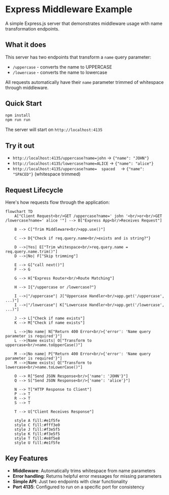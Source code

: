 # Express Middleware Example

A simple Express.js server that demonstrates middleware usage with name transformation endpoints.

## What it does

This server has two endpoints that transform a `name` query parameter:
- `/uppercase` - converts the name to UPPERCASE
- `/lowercase` - converts the name to lowercase

All requests automatically have their `name` parameter trimmed of whitespace through middleware.

## Quick Start

```bash
npm install
npm run run
```

The server will start on `http://localhost:4135`

## Try it out

- `http://localhost:4135/uppercase?name=john` → `{"name": "JOHN"}`
- `http://localhost:4135/lowercase?name=ALICE` → `{"name": "alice"}`
- `http://localhost:4135/uppercase?name=  spaced  ` → `{"name": "SPACED"}` (whitespace trimmed)

## Request Lifecycle

Here's how requests flow through the application:

```mermaid
flowchart TD
    A["Client Request<br/>GET /uppercase?name=' john '<br/>or<br/>GET /lowercase?name=' alice '"] --> B["Express App<br/>Receives Request"]
    
    B --> C["Trim Middleware<br/>app.use()"]
    
    C --> D{"Check if req.query.name<br/>exists and is string?"}
    
    D -->|Yes| E["Trim whitespace<br/>req.query.name = req.query.name.trim()"]
    D -->|No| F["Skip trimming"]
    
    E --> G["call next()"]
    F --> G
    
    G --> H["Express Router<br/>Route Matching"]
    
    H --> I{"/uppercase or /lowercase?"}
    
    I -->|"/uppercase"| J["Uppercase Handler<br/>app.get('/uppercase', ...)"]
    I -->|"/lowercase"| K["Lowercase Handler<br/>app.get('/lowercase', ...)"]
    
    J --> L["Check if name exists"]
    K --> M["Check if name exists"]
    
    L -->|No name| N["Return 400 Error<br/>{'error': 'Name query parameter is required'}"]
    L -->|Name exists| O["Transform to uppercase<br/>name.toUpperCase()"]
    
    M -->|No name| P["Return 400 Error<br/>{'error': 'Name query parameter is required'}"]
    M -->|Name exists| Q["Transform to lowercase<br/>name.toLowerCase()"]
    
    O --> R["Send JSON Response<br/>{'name': 'JOHN'}"]
    Q --> S["Send JSON Response<br/>{'name': 'alice'}"]
    
    N --> T["HTTP Response to Client"]
    P --> T
    R --> T
    S --> T
    
    T --> U["Client Receives Response"]

    style A fill:#e1f5fe
    style C fill:#fff3e0
    style J fill:#f3e5f5
    style K fill:#f3e5f5
    style T fill:#e8f5e8
    style U fill:#e1f5fe
```

## Key Features

- **Middleware**: Automatically trims whitespace from name parameters
- **Error handling**: Returns helpful error messages for missing parameters
- **Simple API**: Just two endpoints with clear functionality
- **Port 4135**: Configured to run on a specific port for consistency 